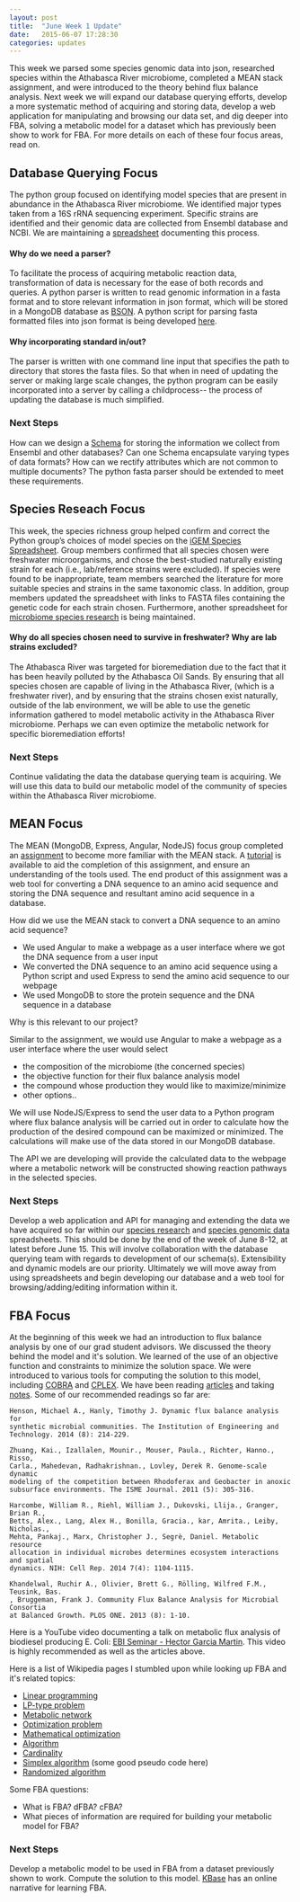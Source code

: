 ```yaml
---
layout: post
title:  "June Week 1 Update"
date:   2015-06-07 17:28:30
categories: updates
---
```


This week we parsed some species genomic data into json, researched species
within the Athabasca River microbiome, completed a MEAN stack assignment,
and were introduced to the theory behind flux balance analysis. Next week we
will expand our database querying efforts, develop a more systematic method
of acquiring and storing data, develop a web application for manipulating
and browsing our data set, and dig deeper into FBA, solving a metabolic model
for a dataset which has previously been show to work for FBA. For more details
on each of these four focus areas, read on.

## Database Querying Focus

The python group focused on identifying model species that are present in
abundance in the Athabasca River microbiome. We identified major types taken
from a 16S rRNA sequencing experiment. Specific strains are identified and their
genomic data are collected from Ensembl database and NCBI. We are maintaining a
[spreadsheet](https://docs.google.com/spreadsheets/d/1jyenJ_42TZkCLB44hlNR8-eoMiNCK1yBLmHa-LXRVsg/edit#gid=0)
documenting this process. 

#### Why do we need a parser?

To facilitate the process of acquiring metabolic reaction data, transformation
of data is necessary for the ease of both records and queries. A python parser
is written to read genomic information in a fasta format and to store relevant
information in json format, which will be stored in a MongoDB database as
[BSON](https://en.wikipedia.org/wiki/BSON). A python script for parsing fasta
formatted files into json format is being developed [here](https://github.com/tt6746690/Fasta-Parser-Ensembl-). 

#### Why incorporating standard in/out?

The parser is written with one command line input that specifies the path to
directory that stores the fasta files. So that when in need of updating the
server or making large scale changes, the python program can be easily
incorporated into a server by calling a childprocess-- the process of updating
the database is much simplified.

### Next Steps

How can we design a [Schema](http://mongoosejs.com/docs/schematypes.html) for 
storing the information we collect from Ensembl and other databases? Can one
Schema encapsulate varying types of data formats? How can we rectify 
attributes which are not common to multiple documents? The python fasta parser
should be extended to meet these requirements.

## Species Reseach Focus

This week, the species richness group helped confirm and correct the Python
group’s choices of model species on the [iGEM Species Spreadsheet](https://docs.google.com/spreadsheets/d/1jyenJ_42TZkCLB44hlNR8-eoMiNCK1yBLmHa-LXRVsg/edit#gid=0). 
Group members confirmed that all species chosen were freshwater microorganisms,
and chose the best-studied naturally existing strain for each (i.e.,
lab/reference strains were excluded). If species were found to be inappropriate,
team members searched the literature for more suitable species and strains in
the same taxonomic class. In addition, group members updated the spreadsheet
with links to FASTA files containing the genetic code for each strain chosen. 
Furthermore, another spreadsheet for [microbiome species research](https://docs.google.com/spreadsheets/d/13ZK5UbOdFALAw7ANNXNdRlsdRPpSFNBesluS6aNZUpc/edit?pli=1#gid=0)
is being maintained.

#### Why do all species chosen need to survive in freshwater? Why are lab strains excluded?

The Athabasca River was targeted for bioremediation due to the fact that it has
been heavily polluted by the Athabasca Oil Sands. By ensuring that all species
chosen are capable of living in the Athabasca River, (which is a freshwater
river), and by ensuring that the strains chosen exist naturally, outside of the
lab environment, we will be able to use the genetic information gathered to
model metabolic activity in the Athabasca River microbiome. Perhaps we can even
optimize the metabolic network for specific bioremediation efforts!

### Next Steps

Continue validating the data the database querying team is  acquiring. We will
use this data to build our metabolic model of the community of species within
the Athabasca River microbiome.

## MEAN Focus

The MEAN (MongoDB, Express, Angular, NodeJS) focus group completed an [assignment](https://github.com/igemuoftATG/tutorials/raw/master/FBA-and-related-topics/fba-notes/fba-notes.pdf)
to become more familiar with the MEAN stack. A [tutorial](igemuoft.github.io/tutorials/2015/05/30/MEAN-stack-tutorial.html)
is available to aid the completion of this assignment, and ensure an
understanding of the tools used. The end product of this assignment was a web
tool for converting a DNA sequence to an amino acid sequence and storing the DNA
sequence and resultant amino acid sequence in a database.

How did we use the MEAN stack to convert a DNA sequence to an amino acid
sequence?

* We used Angular to make a webpage as a user interface where we got the DNA
  sequence from a user input
* We converted the DNA sequence to an amino acid sequence using a Python script
  and used Express to send the amino acid sequence to our webpage
* We used MongoDB to store the protein sequence and the DNA sequence in a
  database

Why is this relevant to our project?

Similar to the assignment, we would use Angular to make a webpage as a user
interface where the user would select 

* the composition of the microbiome (the concerned species)
* the objective function for their flux balance analysis model
* the compound whose production they would like to maximize/minimize
* other options..

We will use NodeJS/Express to send the user data to a Python program where flux
balance analysis will be carried out in order to calculate how the production of
the desired compound can be maximized or minimized. The calculations will make
use of the data stored in our MongoDB database.

The API we are developing will provide the calculated data to the webpage where
a metabolic network will be constructed showing reaction pathways in the
selected species.

### Next Steps

Develop a web application and API for managing and extending the data we have 
acquired so far within our [species research](https://docs.google.com/spreadsheets/d/13ZK5UbOdFALAw7ANNXNdRlsdRPpSFNBesluS6aNZUpc/edit?pli=1#gid=0)
and [species genomic data](https://docs.google.com/spreadsheets/d/1jyenJ_42TZkCLB44hlNR8-eoMiNCK1yBLmHa-LXRVsg/edit#gid=0)
spreadsheets. This should be done by the end of the week of June 8-12, at
latest before June 15. This will involve collaboration with the database querying
team with regards to development of our schema(s). Extensibility and dynamic
models are our priority. Ultimately we will move away from using spreadsheets
and begin developing our database and a web tool for browsing/adding/editing
information within it.

## FBA Focus

At the beginning of this week we had an introduction to flux balance analysis by
one of our grad student advisors. We discussed the theory behind the model and
it's solution. We learned of the use of an objective function and constraints to
minimize the solution space. We were introduced to various tools for computing
the solution to this model, including [COBRA](http://opencobra.github.io/) and 
[CPLEX](https://en.wikipedia.org/wiki/CPLEX). We have been reading [articles](https://github.com/igemuoftATG/drylabproposal2015/tree/master/articles) 
and taking [notes](https://github.com/igemuoftATG/tutorials/tree/master/FBA-and-related-topics).
Some of our recommended readings so far are:

```
Henson, Michael A., Hanly, Timothy J. Dynamic flux balance analysis for
synthetic microbial communities. The Institution of Engineering and 
Technology. 2014 (8): 214-229.
```

```
Zhuang, Kai., Izallalen, Mounir., Mouser, Paula., Richter, Hanno., Risso,
Carla., Mahedevan, Radhakrishnan., Lovley, Derek R. Genome-scale dynamic
modeling of the competition between Rhodoferax and Geobacter in anoxic
subsurface environments. The ISME Journal. 2011 (5): 305-316.
```

```
Harcombe, William R., Riehl, William J., Dukovski, Llija., Granger, Brian R.,
Betts, Alex., Lang, Alex H., Bonilla, Gracia., kar, Amrita., Leiby, Nicholas.,
Mehta, Pankaj., Marx, Christopher J., Segrè, Daniel. Metabolic resource
allocation in individual microbes determines ecosystem interactions and spatial
dynamics. NIH: Cell Rep. 2014 7(4): 1104-1115.
```

```
Khandelwal, Ruchir A., Olivier, Brett G., Rölling, Wilfred F.M., Teusink, Bas.
, Bruggeman, Frank J. Community Flux Balance Analysis for Microbial Consortia
at Balanced Growth. PLOS ONE. 2013 (8): 1-10.
```

Here is a YouTube video documenting a talk on metabolic flux analysis of 
biodiesel producing E. Coli: [EBI Seminar - Hector Garcia Martin](https://www.youtube.com/watch?v=a3OE0mkDJcE).
This video is highly recommended as well as the articles above.

Here is a list of Wikipedia pages I stumbled upon while looking up FBA and it's
related topics:

* [Linear programming](https://en.wikipedia.org/wiki/Linear_programming) 
* [LP-type problem](https://en.wikipedia.org/wiki/LP-type_problem)
* [Metabolic network](https://en.wikipedia.org/wiki/Metabolic_network)
* [Optimization problem](https://en.wikipedia.org/wiki/Optimization_problem)
* [Mathematical optimization](https://en.wikipedia.org/wiki/Mathematical_optimization)
* [Algorithm](https://en.wikipedia.org/wiki/Algorithm)
* [Cardinality](https://en.wikipedia.org/wiki/Cardinality)
* [Simplex algorithm](https://en.wikipedia.org/wiki/Simplex_algorithm) (some
  good pseudo code here)
* [Randomized algorithm](https://en.wikipedia.org/wiki/Randomized_algorithm)


Some FBA questions:

* What is FBA? dFBA? cFBA?
* What pieces of information are required for building your metabolic model for
  FBA?

### Next Steps

Develop a metabolic model to be used in FBA from a dataset previously shown to 
work. Compute the solution to this model. [KBase](https://kbase.us/) has an
online narrative for learning FBA. 



  
